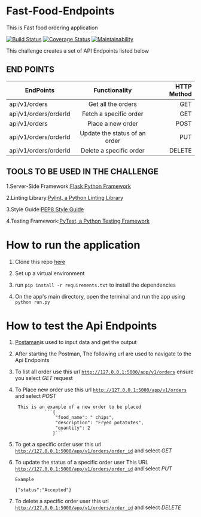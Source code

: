 # Fast-Food-Endpoints
This is Fast food ordering application

[![Build Status](https://travis-ci.com/Georgeygigz/Fast-Food-Endpoints.svg?branch=ft-delete-order-160366468)](https://travis-ci.com/Georgeygigz/Fast-Food-Endpoints)  [![Coverage Status](https://coveralls.io/repos/github/Georgeygigz/Fast-Food-Endpoints/badge.svg?branch=ft-delete-order-160366468)](https://coveralls.io/github/Georgeygigz/Fast-Food-Endpoints?branch=ft-delete-order-160366468) [![Maintainability](https://api.codeclimate.com/v1/badges/043ecc8c8e13714c4215/maintainability)](https://codeclimate.com/github/Georgeygigz/Fast-Food-Endpoints/maintainability)



This challenge creates a set of API Endpoints listed below

## END POINTS
| EndPoints       | Functionality  | HTTP Method  |
| ------------- |:-------------:| -----:|
| api/v1/orders | Get all the orders | GET |
| api/v1/orders/orderId| Fetch a specific order |GET
| api/v1/orders | Place a new order| POST |
| api/v1/orders/orderId | Update the status of an order| PUT |
| api/v1/orders/orderId | Delete a specific order| DELETE |

## TOOLS TO BE USED IN THE CHALLENGE
1.Server-Side Framework:[Flask Python Framework](http://flask.pocoo.org/)

2.Linting Library:[Pylint, a Python Linting Library](https://www.pylint.org/)

3.Style Guide:[PEP8 Style Guide](https://www.python.org/dev/peps/pep-0008/)

4.Testing Framework:[PyTest, a Python Testing Framework](https://docs.pytest.org/en/latest/)

# How to run the application
  1. Clone this repo [here](https://github.com/Georgeygigz/Fast-Food-Endpoints)
  
  2. Set up a virtual environment
  
  3. run <code>pip install -r requirements.txt</code> to install the dependencies
  
  4. On the app's main directory, open the terminal and run the app using <code>python run.py</code>


# How to test the Api Endpoints

 1. [Postaman](https://www.getpostman.com/)is used to input data and get the output

 2. After starting the Postman, The following url are used to navigate to the Api Endpoints

 3. To list all order use this url <code>http://127.0.0.1:5000/app/v1/orders</code> ensure you select    _GET_ request

 4. To Place new order use this url <code>http://127.0.0.1:5000/app/v1/orders</code> and select _POST_
         
         This is an example of a new order to be placed
                   ```{
                       "food_name": " chips",
                       "description": "Fryed potatotes",
                       "quantity": 2
                      }```
  
  5. To get a specific order user this url <code>http://127.0.0.1:5000/app/v1/orders/order_id</code> and select _GET_

  6. To update the status of a specific order user This URL <code>http://127.0.0.1:5000/app/v1/orders/order_id</code> and select _PUT_
      ```
      Example 
      
      {"status":"Accepted"}
      ```
  
  7. To delete a specific order user this url <code>http://127.0.0.1:5000/app/v1/orders/order_id</code> and select _DELETE_